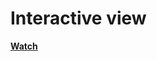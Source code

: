 # Interactive view
**[Watch](https://pavelnarzyaev.github.io/github-pages/pixi-starter-test-6/ "Open demo")**